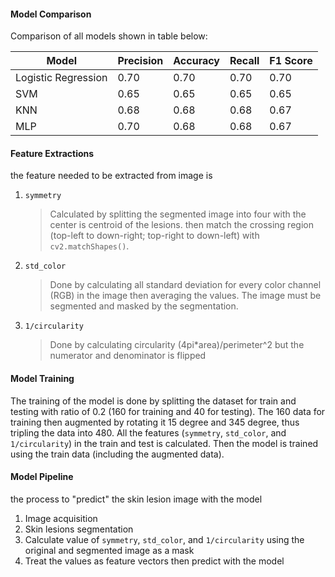 #### **Model Comparison**
Comparison of all models shown in table below:

| Model              | Precision | Accuracy | Recall  | F1 Score |
|--------------------|-----------|----------|---------|----------|
| Logistic Regression| 0.70      | 0.70     | 0.70    | 0.70     |
| SVM                | 0.65      | 0.65     | 0.65    | 0.65     |
| KNN                | 0.68      | 0.68     | 0.68    | 0.67     |
| MLP                | 0.70      | 0.68     | 0.68    | 0.67     |

#### **Feature Extractions**
the feature needed to be extracted from image is
1. `symmetry`
    > Calculated by splitting the segmented image into four with the center is centroid of the lesions. then match the crossing region (top-left to down-right; top-right to down-left) with `cv2.matchShapes()`.
2. `std_color`
    > Done by calculating all standard deviation for every color channel (RGB) in the image then averaging the values. The image must be segmented and masked by the segmentation.
3. `1/circularity`
    > Done by calculating circularity (4pi*area)/perimeter^2 but the numerator and denominator is flipped

#### **Model Training**
The training of the model is done by splitting the dataset for train and testing with ratio of 0.2 (160 for training and 40 for testing). The 160 data for training then augmented by rotating it 15 degree and 345 degree, thus tripling the data into 480. All the features (`symmetry`, `std_color`, and `1/circularity`) in the train and test is calculated. Then the model is trained using the train data (including the augmented data).

#### **Model Pipeline**
the process to "predict" the skin lesion image with the model
1. Image acquisition
2. Skin lesions segmentation
3. Calculate value of `symmetry`, `std_color`, and `1/circularity` using the original and segmented image as a mask
4. Treat the values as feature vectors then predict with the model

